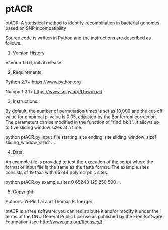 # ptACR
ptACR: A statistical method to identify recombination in bacterial genomes based on SNP incompatibility

Source code is written in Python and the instructions are described as follows.

1. Version History

Vserion 1.0.0, initial release.


2. Requirements:

Python 2.7+ https://www.python.org

Numpy 1.2.1+ https://www.scipy.org/Download


3. Instructions:

By default, the number of permutation times is set as 10,000 and the cut-off value for empirical p-value is 0.05, adjusted by the Bonferroni correction. The parameters can be modified in the function of "find_bk()". It allows up to five sliding window sizes at a time. 


python ptACR.py input_file starting_site ending_site sliding_window_size1 sliding_window_size2 ...


4. Data:

An example file is provided to test the execution of the script where the format of input file is the same as the fasta format. The example.sites consists of 19 taxa with 65244 polymorphic sites.

python ptACR.py example.sites 0 65243 125 250 500 ...


5. Copyright:

Authors: Yi-Pin Lai and Thomas R. Ioerger.

ptACR is a free software: you can redistribute it and/or modify it under the terms of the GNU General Public License as published by the Free Software Foundation (see http://www.gnu.org/licenses/).
